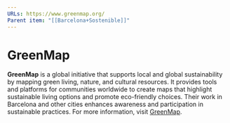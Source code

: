 ```yaml
---
URLs: https://www.greenmap.org/
Parent item: "[[Barcelona+Sostenible]]"
---
```

# GreenMap

**GreenMap** is a global initiative that supports local and global sustainability by mapping green living, nature, and cultural resources. It provides tools and platforms for communities worldwide to create maps that highlight sustainable living options and promote eco-friendly choices. Their work in Barcelona and other cities enhances awareness and participation in sustainable practices. For more information, visit [GreenMap](https://www.greenmap.org/).